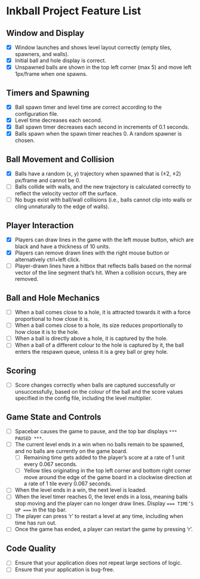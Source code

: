 # Inkball Project Feature List

## Window and Display
- [x] Window launches and shows level layout correctly (empty tiles, spawners, and walls).
- [x] Initial ball and hole display is correct.
- [x] Unspawned balls are shown in the top left corner (max 5) and move left 1px/frame when one spawns.

## Timers and Spawning
- [x] Ball spawn timer and level time are correct according to the configuration file.
- [x] Level time decreases each second.
- [x] Ball spawn timer decreases each second in increments of 0.1 seconds.
- [x] Balls spawn when the spawn timer reaches 0. A random spawner is chosen.

## Ball Movement and Collision
- [x] Balls have a random (x, y) trajectory when spawned that is (±2, ±2) px/frame and cannot be 0.
- [ ] Balls collide with walls, and the new trajectory is calculated correctly to reflect the velocity vector off the surface.
- [ ] No bugs exist with ball/wall collisions (i.e., balls cannot clip into walls or cling unnaturally to the edge of walls).

## Player Interaction
- [x] Players can draw lines in the game with the left mouse button, which are black and have a thickness of 10 units.
- [x] Players can remove drawn lines with the right mouse button or alternatively ctrl+left click.
- [ ] Player-drawn lines have a hitbox that reflects balls based on the normal vector of the line segment that’s hit. When a collision occurs, they are removed.

## Ball and Hole Mechanics
- [ ] When a ball comes close to a hole, it is attracted towards it with a force proportional to how close it is.
- [ ] When a ball comes close to a hole, its size reduces proportionally to how close it is to the hole.
- [ ] When a ball is directly above a hole, it is captured by the hole.
- [ ] When a ball of a different colour to the hole is captured by it, the ball enters the respawn queue, unless it is a grey ball or grey hole.

## Scoring
- [ ] Score changes correctly when balls are captured successfully or unsuccessfully, based on the colour of the ball and the score values specified in the config file, including the level multiplier.

## Game State and Controls
- [ ] Spacebar causes the game to pause, and the top bar displays `*** PAUSED ***`.
- [ ] The current level ends in a win when no balls remain to be spawned, and no balls are currently on the game board.
  - [ ] Remaining time gets added to the player’s score at a rate of 1 unit every 0.067 seconds.
  - [ ] Yellow tiles originating in the top left corner and bottom right corner move around the edge of the game board in a clockwise direction at a rate of 1 tile every 0.067 seconds.
- [ ] When the level ends in a win, the next level is loaded.
- [ ] When the level timer reaches 0, the level ends in a loss, meaning balls stop moving and the player can no longer draw lines. Display `=== TIME’S UP ===` in the top bar.
- [ ] The player can press ‘r’ to restart a level at any time, including when time has run out.
- [ ] Once the game has ended, a player can restart the game by pressing ‘r’.

## Code Quality
- [ ] Ensure that your application does not repeat large sections of logic.
- [ ] Ensure that your application is bug-free.
